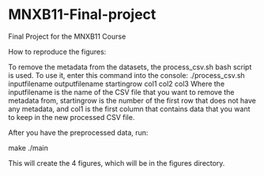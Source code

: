 # MNXB11-Final-project
Final Project for the MNXB11 Course

How to reproduce the figures:

To remove the metadata from the datasets, the process_csv.sh bash script is used. To use it, enter this command into the console: 
./process_csv.sh inputfilename outputfilename startingrow col1 col2 col3
Where the inputfilename is the name of the CSV file that you want to remove the metadata from, startingrow is the number of the first row that does not have any metadata, and col1 is the first column that contains data that you want to keep in the new processed CSV file.

After you have the preprocessed data, run:

make
./main

This will create the 4 figures, which will be in the figures directory.

